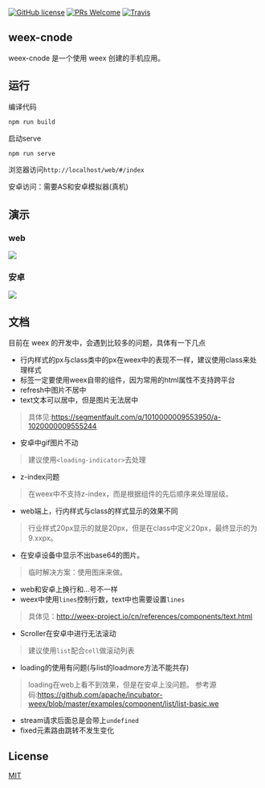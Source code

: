 [![GitHub license](https://img.shields.io/github/license/zhaoqize/weex-cnode.svg)](https://github.com/zhaoqize/weex-cnode/blob/master/LICENSE)
[![PRs Welcome](https://img.shields.io/badge/PRs-welcome-brightgreen.svg)]()
[![Travis](https://img.shields.io/badge/oschina-%E6%94%B6%E5%BD%95-orange.svg)](https://www.oschina.net/search?scope=project&q=weex-cnode)

## weex-cnode
weex-cnode 是一个使用 weex 创建的手机应用。

## 运行
编译代码
```bash
npm run build
```

启动serve
```bash
npm run serve
```
浏览器访问`http://localhost/web/#/index`

安卓访问：需要AS和安卓模拟器(真机)

## 演示
### web
![](http://ojlxao0wn.bkt.clouddn.com/demo2.gif)

### 安卓
![](http://ojlxao0wn.bkt.clouddn.com/demo1.gif)

## 文档
目前在 weex 的开发中，会遇到比较多的问题，具体有一下几点
- 行内样式的px与class类中的px在weex中的表现不一样，建议使用class来处理样式
- 标签一定要使用weex自带的组件，因为常用的html属性不支持跨平台
- refresh中图片不居中
- text文本可以居中，但是图片无法居中
> 具体见:https://segmentfault.com/q/1010000009553950/a-1020000009555244
- 安卓中gif图片不动
> 建议使用`<loading-indicator>`去处理
- z-index问题
> 在weex中不支持z-index，而是根据组件的先后顺序来处理层级。
- web端上，行内样式与class的样式显示的效果不同
> 行业样式20px显示的就是20px，但是在class中定义20px，最终显示的为9.xxpx。
- 在安卓设备中显示不出base64的图片。
> 临时解决方案：使用图床来做。
- web和安卓上换行和...号不一样
- weex中使用`lines`控制行数，text中也需要设置`lines`
> 具体见：http://weex-project.io/cn/references/components/text.html
- Scroller在安卓中进行无法滚动
> 建议使用`list`配合`cell`做滚动列表
- loading的使用有问题(与list的loadmore方法不能共存)
> loading在web上看不到效果，但是在安卓上没问题。
> 参考源码:https://github.com/apache/incubator-weex/blob/master/examples/component/list/list-basic.we
- stream请求后面总是会带上`undefined`
- fixed元素路由跳转不发生变化

## License
[MIT](https://github.com/zhaoqize/weex-cnode/blob/master/LICENSE)
